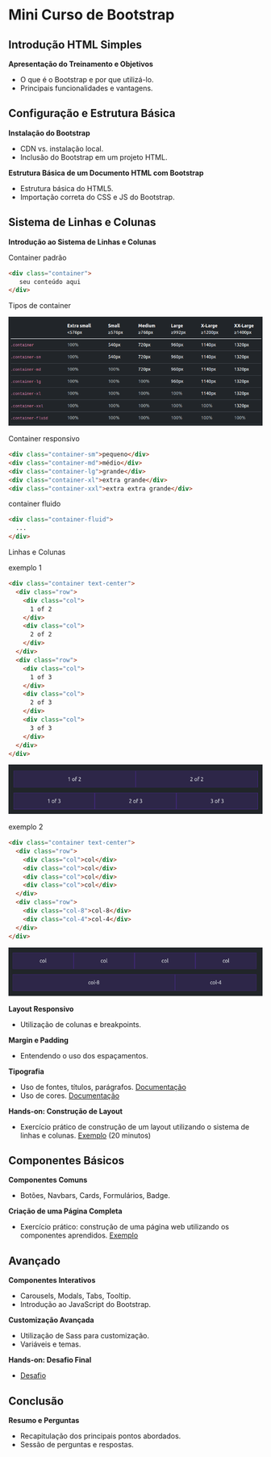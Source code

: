 # Mini Curso de Bootstrap

## Introdução HTML Simples

**Apresentação do Treinamento e Objetivos**
   - O que é o Bootstrap e por que utilizá-lo.
   - Principais funcionalidades e vantagens.

## Configuração e Estrutura Básica

**Instalação do Bootstrap**
   - CDN vs. instalação local.
   - Inclusão do Bootstrap em um projeto HTML.

**Estrutura Básica de um Documento HTML com Bootstrap**
   - Estrutura básica do HTML5.
   - Importação correta do CSS e JS do Bootstrap.

## Sistema de Linhas e Colunas

**Introdução ao Sistema de Linhas e Colunas**

Container padrão

   ```html
   <div class="container">
      seu conteúdo aqui
   </div>
   ```

Tipos de container

  ![container](./assets/container.png)

Container responsivo

```html
<div class="container-sm">pequeno</div>
<div class="container-md">médio</div>
<div class="container-lg">grande</div>
<div class="container-xl">extra grande</div>
<div class="container-xxl">extra extra grande</div>
```

container fluido

```html
<div class="container-fluid">
  ...
</div>
```

Linhas e Colunas

exemplo 1

```html
<div class="container text-center">
  <div class="row">
    <div class="col">
      1 of 2
    </div>
    <div class="col">
      2 of 2
    </div>
  </div>
  <div class="row">
    <div class="col">
      1 of 3
    </div>
    <div class="col">
      2 of 3
    </div>
    <div class="col">
      3 of 3
    </div>
  </div>
</div>
```

![alt text](/assets/linhas-e-colunas.png)

exemplo 2

```html
<div class="container text-center">
  <div class="row">
    <div class="col">col</div>
    <div class="col">col</div>
    <div class="col">col</div>
    <div class="col">col</div>
  </div>
  <div class="row">
    <div class="col-8">col-8</div>
    <div class="col-4">col-4</div>
  </div>
</div>
```

![linhas-e-colunas-2](/assets/linhas-e-colunas-2.png)

**Layout Responsivo**
   - Utilização de colunas e breakpoints.

**Margin e Padding**
   - Entendendo o uso dos espaçamentos.

**Tipografia**
   - Uso de fontes, títulos, parágrafos. [Documentação](https://getbootstrap.com/docs/5.0/utilities/text/)
   - Uso de cores. [Documentação](https://getbootstrap.com/docs/5.0/utilities/background/)

**Hands-on: Construção de Layout**
   - Exercício prático de construção de um layout utilizando o sistema de linhas e colunas.
     [Exemplo](https://getbootstrap.com/docs/5.3/examples/jumbotron/) (20 minutos)

## Componentes Básicos

**Componentes Comuns**
   - Botões, Navbars, Cards, Formulários, Badge.
  
**Criação de uma Página Completa**
   - Exercício prático: construção de uma página web utilizando os componentes aprendidos.
     [Exemplo](https://getbootstrap.com/docs/5.3/examples/checkout/)

## Avançado

**Componentes Interativos** 
   - Carousels, Modals, Tabs, Tooltip.
   - Introdução ao JavaScript do Bootstrap.

**Customização Avançada**
   - Utilização de Sass para customização.
   - Variáveis e temas.

**Hands-on: Desafio Final** 
   - [Desafio](https://696871.commercesuite.com.br/checkout/cart/gift-wraps?store_id=696871&session_id=0hs9vn9ah97vjps4uut8liksq3&id_items=4182)

## Conclusão

 **Resumo e Perguntas**
   - Recapitulação dos principais pontos abordados.
   - Sessão de perguntas e respostas.
